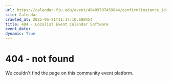 ```yaml
---
url: https://calendar.fiu.edu/event/49489707459844/confirm?instance_id=49489707493653&return=https%3A%2F%2Fcalendar.fiu.edu%2Fcalendar%3Fevent_types%255B%255D%3D127590
site: Calendar
crawled_at: 2025-05-21T11:17:10.680454
title: 404 - Localist Event Calendar Software
event_date: 
dynamic: True
---
```


# 404 - not found
We couldn't find the page on this community event platform.
